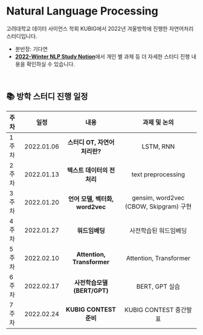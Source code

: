 # Natural Language Processing
고려대학교 데이터 사이언스 학회 KUBIG에서 2022년 겨울방학에 진행한 자연어처리 스터디입니다.  
* 분반장: 기다연
* [**2022-Winter NLP Study Notion**](https://zoeylaboratory.notion.site/KUBIG-2022-Winter-NLP-b9658432b517473d82a224857b3015c2)에서 개인 별 과제 등 더 자세한 스터디 진행 내용을 확인하실 수 있습니다. 

<br>

## 📚 방학 스터디 진행 일정

|   주차   |   일정   |   내용   |   과제 및 논의   | 
|:----------------------------|:----------------------------:|:--------------------:|:-------------------:|
|  1주차  | 2022.01.06 | **스터디 OT, 자연어처리란?** | LSTM, RNN | 
|  2주차  | 2022.01.13 | **텍스트 데이터의 전처리** | text preprocessing  | 
|  3주차  | 2022.01.20 | **언어 모델, 벡터화, word2vec** | gensim, word2vec (CBOW, Skipgram) 구현 | 
|  4주차  | 2022.01.27 | **워드임베딩** | 사전학습된 워드임베딩 | 
|  5주차  | 2022.02.10 | **Attention, Transformer** | Attention, Transformer |  
|  6주차  | 2022.02.17 | **사전학습모델 (BERT/GPT)** | BERT, GPT 실습 |  
|  7주차  | 2022.02.24 | **KUBIG CONTEST 준비** | KUBIG CONTEST 중간발표 |

<br>
